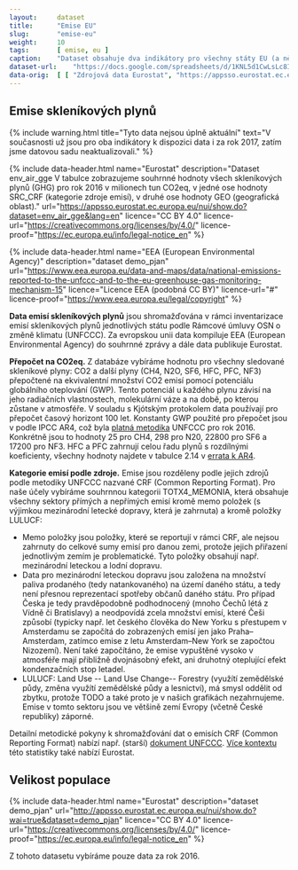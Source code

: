 ```yaml
---
layout:     dataset
title:      "Emise EU"
slug:       "emise-eu"
weight:     10
tags:       [ emise, eu ]
caption:    "Dataset obsahuje dva indikátory pro všechny státy EU (a některé další státy): Velikost populace (k 1. 1. 2016) a Emise skleníkových plynů (CO2, N2O, CH4, HFC, PFC, SF6, NF3 a přepočet na CO2eq, pro rok 2016)."
dataset-url:    "https://docs.google.com/spreadsheets/d/1KNL5d1CwLsLc8INquN7z5ABdr52APEsDjEsUcYGh_Mk/edit#gid=979818322"
data-orig:  [ [ "Zdrojová data Eurostat", "https://appsso.eurostat.ec.europa.eu/nui/show.do?dataset=env_air_gge&lang=en" ] ]
---
```

<div class="section"><div class="container" markdown="1">

## Emise skleníkových plynů

{% include warning.html
    title="Tyto data nejsou úplně aktuální"
    text="V současnosti už jsou pro oba indikátory k dispozici data i za rok 2017, zatím jsme datovou sadu neaktualizovali."
%}

{% include data-header.html name="Eurostat" description="Dataset env_air_gge V tabulce zobrazujeme souhrnné hodnoty všech skleníkových plynů (GHG) pro rok 2016 v milionech tun CO2eq, v jedné ose hodnoty SRC_CRF (kategorie zdroje emisí), v druhé ose hodnoty GEO (geografická oblast)." url="https://appsso.eurostat.ec.europa.eu/nui/show.do?dataset=env_air_gge&lang=en" licence="CC BY 4.0" licence-url="https://creativecommons.org/licenses/by/4.0/" licence-proof="https://ec.europa.eu/info/legal-notice_en" %}

{% include data-header.html name="EEA (European Environmental Agency)" description="dataset demo_pjan" url="https://www.eea.europa.eu/data-and-maps/data/national-emissions-reported-to-the-unfccc-and-to-the-eu-greenhouse-gas-monitoring-mechanism-15" licence="Licence EEA (podobná CC BY)" licence-url="#" licence-proof="https://www.eea.europa.eu/legal/copyright" %}

**Data emisí skleníkových plynů** jsou shromažďována v rámci inventarizace emisí skleníkových plynů jednotlivých státu podle Rámcové úmluvy OSN o změně klimatu (UNFCCC). Za evropskou unii data kompiluje EEA (European Environmental Agency) do souhrnné zprávy a dále data publikuje Eurostat.

**Přepočet na CO2eq.** Z databáze vybíráme hodnotu pro všechny sledované skleníkové plyny: CO2 a další plyny (CH4, N2O, SF6, HFC, PFC, NF3) přepočtené na ekvivalentní množství CO2 emisí pomocí potenciálu globálního oteplování (GWP). Tento potenciál u každého plynu závisí na jeho radiačních vlastnostech, molekulární váze a na době, po kterou zůstane v atmosféře. V souladu s Kjótským protokolem data používají pro přepočet časový horizont 100 let. Konstanty GWP použité pro přepočet jsou v podle IPCC AR4, což byla [platná metodika](https://unfccc.int/process-and-meetings/transparency-and-reporting/methods-for-climate-change-transparency/common-metrics) UNFCCC pro rok 2016. Konkrétně jsou to hodnoty 25 pro CH4, 298 pro N20, 22800 pro SF6 a 17200 pro NF3. HFC a PFC zahrnují celou řadu plynů s rozdílnými koeficienty, všechny hodnoty najdete v tabulce 2.14 v [errata k AR4](https://www.ipcc.ch/site/assets/uploads/2018/05/ar4-wg1-errata.pdf).

**Kategorie emisí podle zdroje.** Emise jsou rozděleny podle jejich zdrojů podle metodiky UNFCCC nazvané CRF (Common Reporting Format). Pro naše účely vybíráme souhrnnou kategorii TOTX4_MEMONIA, která obsahuje všechny sektory přímých a nepřímých emisí kromě memo položek (s výjimkou mezinárodní letecké dopravy, která je zahrnuta) a kromě položky LULUCF:

* Memo položky jsou položky, které se reportují v rámci CRF, ale nejsou zahrnuty do celkové sumy emisí pro danou zemi, protože jejich přiřazení jednotlivým zemím je problematické. Tyto položky obsahují např. mezinárodní leteckou a lodní dopravu.
* Data pro mezinárodní leteckou dopravu jsou založena na množství paliva prodaného (tedy natankovaného) na území daného státu, a tedy není přesnou reprezentací spotřeby občanů daného státu. Pro případ Česka je tedy pravděpodobně podhodnocený (mnoho Čechů létá z Vídně či Bratislavy) a neodpovídá zcela množství emisí, které Češi způsobí (typicky např. let českého člověka do New Yorku s přestupem v Amsterdamu se započítá do zobrazených emisí jen jako Praha–Amsterdam, zatímco emise z letu Amsterdam–New York se započtou Nizozemí). Není také započítáno, že emise vypuštěné vysoko v atmosféře mají přibližně dvojnásobný efekt, ani druhotný oteplující efekt kondenzačních stop letadel.
* LULUCF: Land Use -- Land Use Change-- Forestry (využítí zemědělské půdy, změna využítí zemědělské půdy a lesnictví), má smysl oddělit od zbytku, protože TODO a také proto je v našich grafikách nezahrnujeme. Emise v tomto sektoru jsou ve většině zemí Evropy (včetně České republiky) záporné.

Detailní metodické pokyny k shromažďování dat o emisích CRF (Common Reporting Format) nabízí např. (starší) [dokument UNFCCC](https://unfccc.int/resource/docs/cop5/07.pdf). [Více kontextu](https://ec.europa.eu/eurostat/statistics-explained/index.php?title=Greenhouse_gas_emission_statistics&redirect=no#Trends_in_greenhouse_gas_emissions) této statistiky také nabízí Eurostat. 

</div></div>
<div class="section"><div class="container" markdown="1">

## Velikost populace

{% include data-header.html name="Eurostat" description="dataset demo_pjan" url="http://appsso.eurostat.ec.europa.eu/nui/show.do?wai=true&dataset=demo_pjan" licence="CC BY 4.0" licence-url="https://creativecommons.org/licenses/by/4.0/" licence-proof="https://ec.europa.eu/info/legal-notice_en" %}

Z tohoto datasetu vybíráme pouze data za rok 2016.

</div></div>
